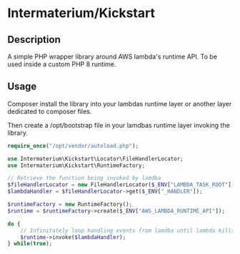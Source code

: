 # Intermaterium/Kickstart

## Description

A simple PHP wrapper library around AWS lambda's runtime API. To be used inside a custom PHP 8 runtime.

## Usage

Composer install the library into your lambdas runtime layer or another layer dedicated to composer files.

Then create a /opt/bootstrap file in your lamdbas runtime layer invoking the library.

```php
require_once("/opt/vendor/autoload.php");

use Intermaterium\Kickstart\Locator\FileHandlerLocator;
use Intermaterium\Kickstart\RuntimeFactory;

// Retrieve the function being invoked by lamdba
$fileHandlerLocator = new FileHandlerLocator($_ENV["LAMBDA_TASK_ROOT"]);
$lambdaHandler = $fileHandlerLocator->get($_ENV["_HANDLER"]);

$runtimeFactory = new RuntimeFactory();
$runtime = $runtimeFactory->create($_ENV["AWS_LAMBDA_RUNTIME_API"]);

do {
    // Infinitately loop handling events from lamdba until lambda kills the runtime
    $runtime->invoke($lambdaHandler);
} while(true);
```
